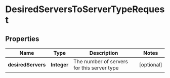 

# DesiredServersToServerTypeRequest

## Properties

Name | Type | Description | Notes
------------ | ------------- | ------------- | -------------
**desiredServers** | **Integer** | The number of servers for this server type |  [optional]



